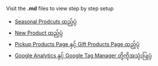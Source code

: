 Visit the **.md** files to view step by step setup

- [Seasonal Prodcuts ထည့်ပုံ](seasonal-item.md)
- [New Product ထည့်ပုံ](new-item.md)
- [Pickup Products Page နှင့် Gift Products Page ထည့်ပုံ](new-item.md)
- [Google Analytics နှင့် Google Tag Manager တို့ကိုအသုံးပြုပုံ](ga-gtm-analysis.md)